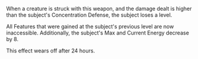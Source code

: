 When a creature is struck with this weapon, and the damage dealt is higher than the subject's Concentration Defense, the subject loses a level.

All Features that were gained at the subject's previous level are now inaccessible. Additionally, the subject's Max and Current Energy decrease by 8.

This effect wears off after 24 hours.